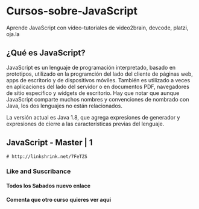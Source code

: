 # Cursos-sobre-JavaScript
Aprende JavaScript con vídeo-tutoriales de video2brain, devcode, platzi, oja.la


## ¿Qué es JavaScript?

JavaScript es un lenguaje de programación interpretado, basado en prototipos, utilizado en la programción del lado del cliente de páginas web, apps de escritorio y de dispositivos móviles. También es utilizado a veces en aplicaciones del lado del servidor o en documentos PDF, navegadores de sitio específico y widgets de escritorio. Hay que notar que aunque JavaScript comparte muchos nombres y convenciones de nombrado con Java, los dos lenguajes no están relacionados.

La versión actual es Java 1.8, que agrega expresiones de generador y expresiones de cierre a las características previas del lenguaje.

## JavaScript - Master | 1
	
	# http://linkshrink.net/7FeTZS

### Like and Suscribance
#### Todos los Sabados nuevo enlace
#### Comenta que otro curso quieres ver aqui 
### 
